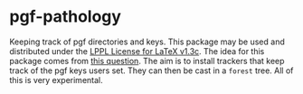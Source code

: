 # pgf-pathology
Keeping track of pgf directories and keys. 
This package may be used and distributed under the [LPPL License for LaTeX v1.3c](https://www.latex-project.org/lppl/lppl-1-3c/).
The idea for this package comes from [this question](https://topanswers.xyz/tex?q=1483). The aim is to install trackers that keep track of the pgf keys users set. They can then be cast in a `forest` tree.
All of this is very experimental. 
